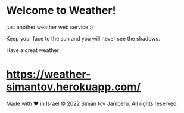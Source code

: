 # Welcome to Weather!
just another weather web service :) 

Keep your face to the sun and you will never see the shadows.

Have a great weather
# https://weather-simantov.herokuapp.com/

Made with ❤  in Israel © 2022 Siman tov Jamberu. All rights reserved.
